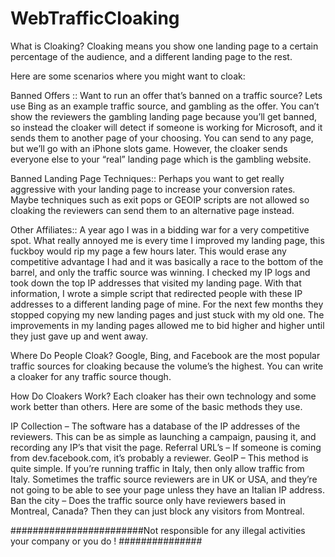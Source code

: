 # WebTrafficCloaking

What is Cloaking?
Cloaking means you show one landing page to a certain percentage of the audience, and a different landing page to the rest.

Here are some scenarios where you might want to cloak:

Banned Offers ::
Want to run an offer that’s banned on a traffic source? Lets use Bing as an example traffic source, and gambling as the offer.
You can’t show the reviewers the gambling landing page because you’ll get banned, so instead the cloaker will detect if someone is working for Microsoft, and it sends them to another page of your choosing. You can send to any page, but we’ll go with an iPhone slots game. However, the cloaker sends everyone else to your “real” landing page which is the gambling website.

Banned Landing Page Techniques::
Perhaps you want to get really aggressive with your landing page to increase your conversion rates. Maybe techniques such as exit pops or GEOIP scripts are not allowed so cloaking the reviewers can send them to an alternative page instead.

Other Affiliates::
A year ago I was in a bidding war for a very competitive spot. What really annoyed me is every time I improved my landing page, this fuckboy would rip my page a few hours later. This would erase any competitive advantage I had and it was basically a race to the bottom of the barrel, and only the traffic source was winning.
I checked my IP logs and took down the top IP addresses that visited my landing page. With that information, I wrote a simple script that redirected people with these IP addresses to a different landing page of mine. For the next few months they stopped copying my new landing pages and just stuck with my old one. The improvements in my landing pages allowed me to bid higher and higher until they just gave up and went away.



Where Do People Cloak?
Google, Bing, and Facebook are the most popular traffic sources for cloaking because the volume’s the highest. You can write a cloaker for any traffic source though.


How Do Cloakers Work?
Each cloaker has their own technology and some work better than others. Here are some of the basic methods they use.

IP Collection – The software has a database of the IP addresses of the reviewers. This can be as simple as launching a campaign, pausing it, and recording any IP’s that visit the page.
Referral URL’s – If someone is coming from dev.facebook.com, it’s probably a reviewer.
GeoIP – This method is quite simple. If you’re running traffic in Italy, then only allow traffic from Italy. Sometimes the traffic source reviewers are in UK or USA, and they’re not going to be able to see your page unless they have an Italian IP address.
Ban the city – Does the traffic source only have reviewers based in Montreal, Canada? Then they can just block any visitors from Montreal.

########################Not responsible for any illegal activities your company or you do !  ###############
